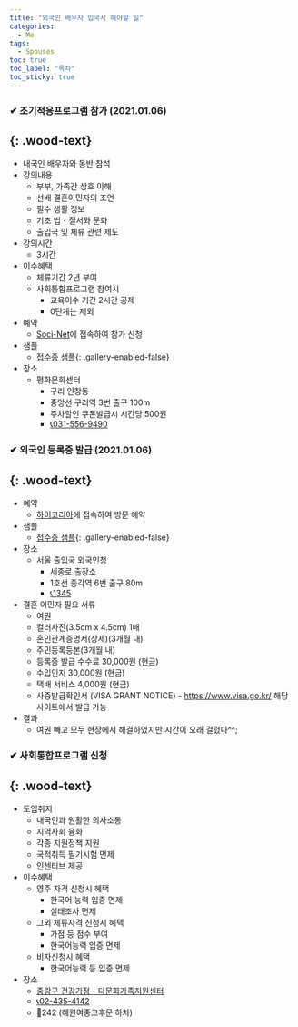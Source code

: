 ```yaml
---
title: "외국인 배우자 입국시 해야할 일"
categories:
  - Me
tags:
  - Spouses
toc: true
toc_label: "목차"
toc_sticky: true
---
```


### ✔ 조기적응프로그램 참가 (2021.01.06)
{: .wood-text}
---
- 내국인 배우자와 동반 참석
- 강의내용
  - 부부, 가족간 상호 이해
  - 선배 결혼이민자의 조언
  - 필수 생활 정보
  - 기초 법・질서와 문화
  - 출입국 및 체류 관련 제도
- 강의시간 
  - 3시간
- 이수혜택
  - 체류기간 2년 부여
  - 사회통합프로그램 참여시
    - 교육이수 기간 2시간 공제
    - 0단계는 제외
- 예약
  - [Soci-Net](https://www.socinet.go.kr/)에 접속하여 참가 신청
- 샘플
  - [접수증 샘플](/assets/images/me/spouses/spouses1.png){: .gallery-enabled-false}
- 장소
  - 평화문화센터
    - 구리 인창동
    - 중앙선 구리역 3번 출구 100m
    - 주차할인 쿠폰발급시 시간당 500원
    - <a href="tel:031-556-9490">📞031-556-9490</a>

### ✔ 외국인 등록증 발급 (2021.01.06)
{: .wood-text}
---
- 예약
  - [하이코리아](https://www.hikorea.go.kr/Main.pt)에 접속하여 방문 예약
- 샘플
  - [접수증 샘플](/assets/images/me/spouses/spouses2.png){: .gallery-enabled-false}
- 장소
  - 서울 출입국 외국인청
    - 세종로 출장소
    - 1호선 종각역 6번 출구 80m
    - <a href="tel:1345">📞1345</a>
- 결혼 이민자 필요 서류
  - 여권
  - 컬러사진(3.5cm x 4.5cm) 1매
  - 혼인관계증명서(상세)(3개월 내)
  - 주민등록등본(3개월 내)
  - 등록증 발급 수수료 30,000원 (현금)
  - 수입인지 30,000원 (현금)
  - 택배 서비스 4,000원 (현금)
  - 사증발급확인서 (VISA GRANT NOTICE) - https://www.visa.go.kr/ 해당 사이트에서 발급 가능
- 결과
  - 여권 빼고 모두 현장에서 해결하였지만 시간이 오래 걸렸다^^;

  

### ✔ 사회통합프로그램 신청
{: .wood-text}
---
- 도입취지
  - 내국인과 원활한 의사소통
  - 지역사회 융화
  - 각종 지원정책 지원
  - 국적취득 필기시험 면제
  - 인센티브 제공
- 이수혜택
  - 영주 자격 신청시 혜택
    - 한국어 능력 입증 면제
    - 실태조사 면제
  - 그외 체류자격 신청시 혜택
    - 가점 등 점수 부여
    - 한국어능력 입증 면제
  - 비자신청시 혜택
    - 한국어능력 등 입증 면제
- 장소
  - [중랑구 건강가정・다문화가족지원센터](https://jungnang.familynet.or.kr)
  - <a href="tel:02-435-4142">📞02-435-4142</a>
  - 🚌242 (혜원여중고후문 하차)